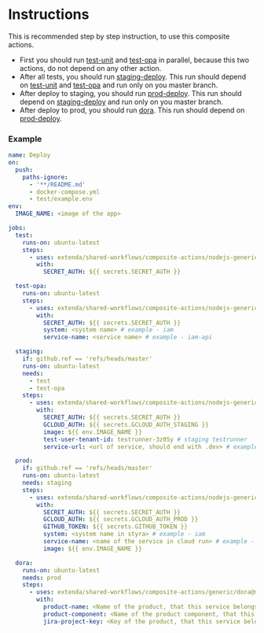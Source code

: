 # Instructions

This is recommended step by step instruction, to use this composite actions.
- First you should run [test-unit](test-unit) and [test-opa](test-opa) in parallel,
because this two actions, do not depend on any other action.
- After all tests, you should run [staging-deploy](staging-deploy). This run
should depend on [test-unit](test-unit) and [test-opa](test-opa) and run only on you master branch.
- After deploy to staging, you should run [prod-deploy](prod-deploy).
This run should depend on [staging-deploy](staging-deploy) and run only on you master branch.
- After deploy to prod, you should run [dora](../generic/dora).
This run should depend on [prod-deploy](prod-deploy).

### Example

```yaml
name: Deploy
on:
  push:
    paths-ignore:
      - '**/README.md'
      - docker-compose.yml
      - test/example.env
env:
  IMAGE_NAME: <image of the app>

jobs:
  test:
    runs-on: ubuntu-latest
    steps:
      - uses: extenda/shared-workflows/composite-actions/nodejs-generic-api/test-unit@master
        with:
          SECRET_AUTH: ${{ secrets.SECRET_AUTH }}

  test-opa:
    runs-on: ubuntu-latest
    steps:
      - uses: extenda/shared-workflows/composite-actions/nodejs-generic-api/test-opa@master
        with:
          SECRET_AUTH: ${{ secrets.SECRET_AUTH }}
          system: <system name> # example - iam
          service-name: <service name> # example - iam-api

  staging:
    if: github.ref == 'refs/heads/master'
    runs-on: ubuntu-latest
    needs:
      - test
      - test-opa
    steps:
      - uses: extenda/shared-workflows/composite-actions/nodejs-generic-api/staging-deploy@master
        with: 
          SECRET_AUTH: ${{ secrets.SECRET_AUTH }}
          GCLOUD_AUTH: ${{ secrets.GCLOUD_AUTH_STAGING }}
          image: ${{ env.IMAGE_NAME }}
          test-user-tenant-id: testrunner-3z05y # staging testrunner
          service-url: <url of service, should end with .dev> # example - https://iam-api.retailsvc.dev

  prod:
    if: github.ref == 'refs/heads/master'
    runs-on: ubuntu-latest
    needs: staging
    steps:
      - uses: extenda/shared-workflows/composite-actions/nodejs-generic-api/prod-deploy@master
        with: 
          SECRET_AUTH: ${{ secrets.SECRET_AUTH }}
          GCLOUD_AUTH: ${{ secrets.GCLOUD_AUTH_PROD }}
          GITHUB_TOKEN: ${{ secrets.GITHUB_TOKEN }}
          system: <system name in styra> # example - iam
          service-name: <name of the service in cloud run> # example - iam-api
          image: ${{ env.IMAGE_NAME }}

  dora:
    runs-on: ubuntu-latest
    needs: prod
    steps:
      - uses: extenda/shared-workflows/composite-actions/generic/dora@master
        with: 
          product-name: <Name of the product, that this service belongs to in Jira> # example - IAM
          product-component: <Name of the product component, that this service belongs to in Jira> # example - IAM
          jira-project-key: <Key of the product, that this service belongs to in Jira> # example - HII
```
